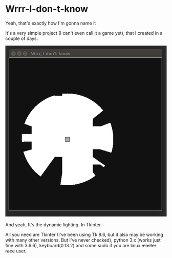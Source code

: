 # Wrrr-I-don-t-know
Yeah, that's exactly how I'm gonna name it

It's a very simple project (I can't even call it a game yet), that I created in a couple of days.

![Alt Text](https://raw.githubusercontent.com/simbi0nts/Wrrr-I-don-t-know/master/preview/preview.gif)

And yeah, It's the dynamic lighting. In Tkinter.

All you need are Tkinter (I've been using Tk 8.6, but it also may be working with many other versions. But I've never checked), python 3.x (works just fine with 3.6.6), keyboard(0.13.2) and some sudo if you are linux ~~master race~~ user.
